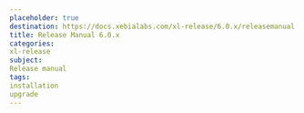 ```yaml
---
placeholder: true
destination: https://docs.xebialabs.com/xl-release/6.0.x/releasemanual.html
title: Release Manual 6.0.x
categories:
xl-release
subject:
Release manual
tags:
installation
upgrade
---
```

